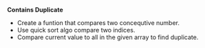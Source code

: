 **Contains Duplicate**
​
* Create a funtion that compares two concequtive number.
* Use quick sort algo compare two indices.
* Compare current value to all in the given array to find duplicate.